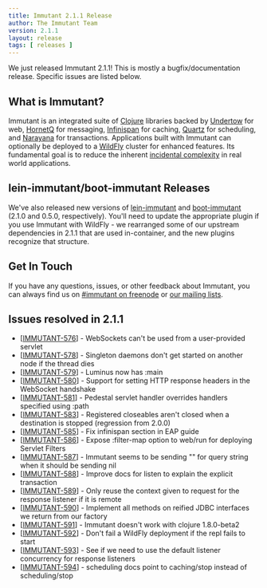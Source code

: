 ```yaml
---
title: Immutant 2.1.1 Release
author: The Immutant Team
version: 2.1.1
layout: release
tags: [ releases ]
---
```


We just released Immutant 2.1.1! This is mostly a bugfix/documentation
release. Specific issues are listed below.

## What is Immutant?

Immutant is an integrated suite of [Clojure](http://clojure.org)
libraries backed by [Undertow] for web, [HornetQ] for messaging,
[Infinispan] for caching, [Quartz] for scheduling, and [Narayana] for
transactions. Applications built with Immutant can optionally be
deployed to a [WildFly] cluster for enhanced features. Its fundamental
goal is to reduce the inherent
[incidental complexity](http://en.wikipedia.org/wiki/Accidental_complexity)
in real world applications.

## lein-immutant/boot-immutant Releases

We've also released new versions of [lein-immutant] and
[boot-immutant] (2.1.0 and 0.5.0, respectively). You'll need to
update the appropriate plugin if you use Immutant with WildFly - we
rearranged some of our upstream dependencies in 2.1.1 that are used
in-container, and the new plugins recognize that structure.

## Get In Touch

If you have any questions, issues, or other feedback about Immutant,
you can always find us on [#immutant on freenode](/community/) or
[our mailing lists](/community/mailing_lists).

## Issues resolved in 2.1.1

<ul>
<li>[<a href='https://issues.jboss.org/browse/IMMUTANT-576'>IMMUTANT-576</a>] -         WebSockets can&#39;t be used from a user-provided servlet</li>
<li>[<a href='https://issues.jboss.org/browse/IMMUTANT-578'>IMMUTANT-578</a>] -         Singleton daemons don&#39;t get started on another node if the thread dies</li>
<li>[<a href='https://issues.jboss.org/browse/IMMUTANT-579'>IMMUTANT-579</a>] -         Luminus now has :main</li>
<li>[<a href='https://issues.jboss.org/browse/IMMUTANT-580'>IMMUTANT-580</a>] -         Support for setting HTTP response headers in the WebSocket handshake</li>
<li>[<a href='https://issues.jboss.org/browse/IMMUTANT-581'>IMMUTANT-581</a>] -         Pedestal servlet handler overrides handlers specified using :path</li>
<li>[<a href='https://issues.jboss.org/browse/IMMUTANT-583'>IMMUTANT-583</a>] -         Registered closeables aren&#39;t closed when a destination is stopped (regression from 2.0.0)</li>
<li>[<a href='https://issues.jboss.org/browse/IMMUTANT-585'>IMMUTANT-585</a>] -         Fix infinispan section in EAP guide</li>
<li>[<a href='https://issues.jboss.org/browse/IMMUTANT-586'>IMMUTANT-586</a>] -         Expose :filter-map option to web/run for deploying Servlet Filters</li>
<li>[<a href='https://issues.jboss.org/browse/IMMUTANT-587'>IMMUTANT-587</a>] -         Immutant seems to be sending &quot;&quot; for query string when it should be sending nil</li>
<li>[<a href='https://issues.jboss.org/browse/IMMUTANT-588'>IMMUTANT-588</a>] -         Improve docs for listen to explain the explicit transaction</li>
<li>[<a href='https://issues.jboss.org/browse/IMMUTANT-589'>IMMUTANT-589</a>] -         Only reuse the context given to request for the response listener if it is remote</li>
<li>[<a href='https://issues.jboss.org/browse/IMMUTANT-590'>IMMUTANT-590</a>] -         Implement all methods on reified JDBC interfaces we return from our factory</li>
<li>[<a href='https://issues.jboss.org/browse/IMMUTANT-591'>IMMUTANT-591</a>] -         Immutant doesn&#39;t work with clojure 1.8.0-beta2</li>
<li>[<a href='https://issues.jboss.org/browse/IMMUTANT-592'>IMMUTANT-592</a>] -         Don&#39;t fail a WildFly deployment if the repl fails to start</li>
<li>[<a href='https://issues.jboss.org/browse/IMMUTANT-593'>IMMUTANT-593</a>] -         See if we need to use the default listener concurrency for response listeners</li>
<li>[<a href='https://issues.jboss.org/browse/IMMUTANT-594'>IMMUTANT-594</a>] -         scheduling docs point to caching/stop instead of scheduling/stop</li>
</ul>


[WildFly]: http://wildfly.org/
[Infinispan]: http://infinispan.org
[HornetQ]: http://hornetq.org
[Undertow]: http://undertow.io
[Quartz]: http://quartz-scheduler.org/
[Narayana]: http://www.jboss.org/narayana
[lein-immutant]: https://github.com/immutant/lein-immutant/
[boot-immutant]: https://github.com/immutant/boot-immutant/
